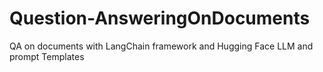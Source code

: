 # Question-AnsweringOnDocuments
QA on documents with LangChain framework and Hugging Face LLM and prompt Templates
